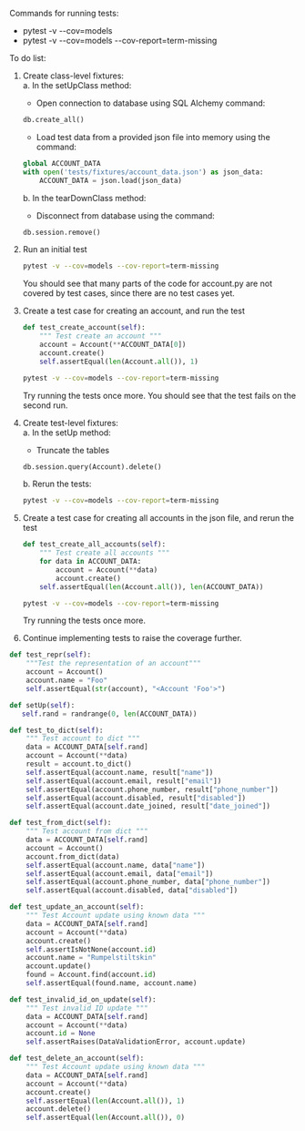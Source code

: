 Commands for running tests:
- pytest -v --cov=models
- pytest -v --cov=models --cov-report=term-missing

To do list:
1. Create class-level fixtures:  
   a. In the setUpClass method:
      - Open connection to database using SQL Alchemy command:
      ```py
      db.create_all()
      ```
      - Load test data from a provided json file into memory using the command:
      ```py
      global ACCOUNT_DATA
      with open('tests/fixtures/account_data.json') as json_data:
          ACCOUNT_DATA = json.load(json_data)
      ```
   b. In the tearDownClass method:
      - Disconnect from database using the command:
      ```py
      db.session.remove()
      ```
    
3. Run an initial test
   ```bash
   pytest -v --cov=models --cov-report=term-missing
   ```
   You should see that many parts of the code for account.py are not covered by test cases, since there are no test cases yet.

4. Create a test case for creating an account, and run the test
   ```py
   def test_create_account(self):
       """ Test create an account """
       account = Account(**ACCOUNT_DATA[0])
       account.create()
       self.assertEqual(len(Account.all()), 1)
   ```
   ```bash
   pytest -v --cov=models --cov-report=term-missing
   ```
   Try running the tests once more. You should see that the test fails on the second run.
   
5. Create test-level fixtures:  
   a. In the setUp method:
      - Truncate the tables
      ```py
      db.session.query(Account).delete()
      ```
   b. Rerun the tests:
   ```bash
   pytest -v --cov=models --cov-report=term-missing
   ```
   
6. Create a test case for creating all accounts in the json file, and rerun the test
   ```py
   def test_create_all_accounts(self):
       """ Test create all accounts """
       for data in ACCOUNT_DATA:
           account = Account(**data)
           account.create()
       self.assertEqual(len(Account.all()), len(ACCOUNT_DATA))
   ```
   ```bash
   pytest -v --cov=models --cov-report=term-missing
   ```
   Try running the tests once more.

7. Continue implementing tests to raise the coverage further.

```py
def test_repr(self):
    """Test the representation of an account"""
    account = Account()
    account.name = "Foo"
    self.assertEqual(str(account), "<Account 'Foo'>")
```

```py
def setUp(self):
   self.rand = randrange(0, len(ACCOUNT_DATA))

def test_to_dict(self):
    """ Test account to dict """
    data = ACCOUNT_DATA[self.rand]
    account = Account(**data)
    result = account.to_dict()
    self.assertEqual(account.name, result["name"])
    self.assertEqual(account.email, result["email"])
    self.assertEqual(account.phone_number, result["phone_number"])
    self.assertEqual(account.disabled, result["disabled"])
    self.assertEqual(account.date_joined, result["date_joined"])
```

```py
def test_from_dict(self):
    """ Test account from dict """
    data = ACCOUNT_DATA[self.rand]
    account = Account()
    account.from_dict(data)
    self.assertEqual(account.name, data["name"])
    self.assertEqual(account.email, data["email"])
    self.assertEqual(account.phone_number, data["phone_number"])
    self.assertEqual(account.disabled, data["disabled"])
```

```py
def test_update_an_account(self):
    """ Test Account update using known data """
    data = ACCOUNT_DATA[self.rand]
    account = Account(**data)
    account.create()
    self.assertIsNotNone(account.id)
    account.name = "Rumpelstiltskin"
    account.update()
    found = Account.find(account.id)
    self.assertEqual(found.name, account.name)
```

```py
def test_invalid_id_on_update(self):
    """ Test invalid ID update """
    data = ACCOUNT_DATA[self.rand]
    account = Account(**data)
    account.id = None
    self.assertRaises(DataValidationError, account.update)
```

```py
def test_delete_an_account(self):
    """ Test Account update using known data """
    data = ACCOUNT_DATA[self.rand]
    account = Account(**data)
    account.create()
    self.assertEqual(len(Account.all()), 1)
    account.delete()
    self.assertEqual(len(Account.all()), 0)
```
